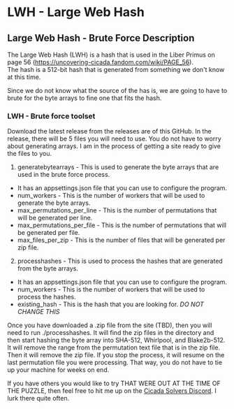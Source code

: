 # LWH - Large Web Hash
## Large Web Hash - Brute Force Description
The Large Web Hash (LWH) is a hash that is used in the Liber Primus on page 56 (https://uncovering-cicada.fandom.com/wiki/PAGE_56).  
The hash is a 512-bit hash that is generated from something we don't know at this time.

Since we do not know what the source of the has is, we are going to have to brute for the byte arrays to fine one that 
fits the hash.

### LWH - Brute force toolset
Download the latest release from the releases are of this GitHub.
In the release, there will be 5 files you will need to use.  You do not have to worry about generating arrays.
I am in the process of getting a site ready to give the files to you.

1. generatebytearrays - This is used to generate the byte arrays that are used in the brute force process.
- It has an appsettings.json file that you can use to configure the program.
- num_workers - This is the number of workers that will be used to generate the byte arrays.
- max_permutations_per_line - This is the number of permutations that will be generated per line.
- max_permutations_per_file - This is the number of permutations that will be generated per file.
- max_files_per_zip - This is the number of files that will be generated per zip file.

2. processhashes - This is used to process the hashes that are generated from the byte arrays.
- It has an appsettings.json file that you can use to configure the program.
- num_workers - This is the number of workers that will be used to process the hashes.
- existing_hash - This is the hash that you are looking for. *DO NOT CHANGE THIS*

Once you have downloaded a .zip file from the site (TBD), then you will need to run ./processhashes.
It will find the zip files in the directory and then start hashing the byte array into SHA-512, Whirlpool, and Blake2b-512.
It will remove the range from the permutation text file that is in the zip file.  Then it will remove the zip file.
If you stop the process, it will resume on the last permutation file you were processing.  That way, you do not have to 
tie up your machine for weeks on end.

If you have others you would like to try THAT WERE OUT AT THE TIME OF THE PUZZLE, then feel free to hit me up on the
[Cicada Solvers Discord](https://discord.com/invite/5qznJtjw?utm_source=Discord%20Widget&utm_medium=Connect).
I lurk there quite often.
